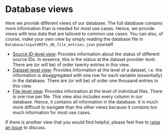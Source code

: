 # Database views

Here we provide different views of our database.
The full database contains more information than is needed for most use cases.
Hence, we provide views with less data that are tailored to common use cases.
You can also, of course, make your own view 
by simply reading the database file in 
`Database/input4MIPs_db_file_entries.json` yourself.

- [Source ID-level view](input4MIPs_source-id_CMIP6Plus.html):
  Provides information about the status of different source IDs.
  In essence, this is the status at the dataset provider level.
  There are (or will be) of order twenty entries in this view.
- [Dataset-level view](input4MIPs_datasets_CMIP6Plus.html):
  Provides information at the level of a dataset,
  i.e. the information is disaggregated
  with one row for each variable
  (essentially) in the database.
  There are (or will be) of order one thousand entries in this view.
- [File-level view](input4MIPs_files_CMIP6Plus.html):
  Provides information at the level of individual files.
  There is one row per file.
  This view also includes every column in our database.
  Hence, it contains all information in the database.
  It is much more difficult to navigate than the other views
  because it contains too much information for most use cases.

If there is another view that you would find helpful,
please feel free to [raise an issue](https://github.com/PCMDI/input4MIPs_CVs/issues/new)
to discuss.
